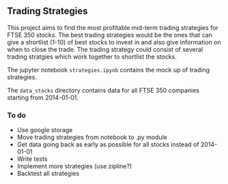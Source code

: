 ## Trading Strategies

This project aims to find the most profitable mid-term trading strategies for FTSE 350 stocks. The best trading strategies would be the ones that can give a shortlist (1-10) of best stocks to invest in and also give information on when to close the trade. The trading strategy could consist of several trading stratgies which work together to shortlist the stocks.

The jupyter notebook `strategies.ipynb` contains the mock up of trading strategies. 

The `data_stocks` directory contains data for all FTSE 350 companies starting from 2014-01-01.

### To do
- Use google storage
- Move trading strategies from notebook to .py module
- Get data going back as early as possible for all stocks instead of 2014-01-01
- Write tests
- Implement more strategies (use zipline?)
- Backtest all strategies




